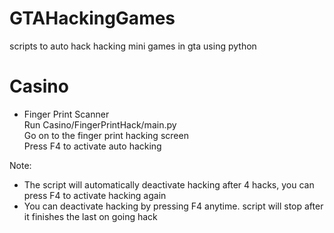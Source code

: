 # GTAHackingGames
scripts to auto hack hacking mini games in gta using python

# Casino
- Finger Print Scanner <br />
Run Casino/FingerPrintHack/main.py <br />
Go on to the finger print hacking screen <br />
Press F4 to activate auto hacking <br />

Note:
- The script will automatically deactivate hacking after 4 hacks, you can press F4 to activate hacking again
- You can deactivate hacking by pressing F4 anytime. script will stop after it finishes the last on going hack
